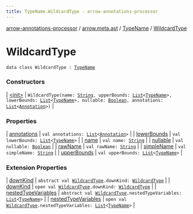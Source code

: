 ```yaml
---
title: TypeName.WildcardType - arrow-annotations-processor
---
```


[arrow-annotations-processor](../../../index.html) / [arrow.meta.ast](../../index.html) / [TypeName](../index.html) / [WildcardType](./index.html)

# WildcardType

`data class WildcardType : `[`TypeName`](../index.html)

### Constructors

| [&lt;init&gt;](-init-.html) | `WildcardType(name: `[`String`](https://kotlinlang.org/api/latest/jvm/stdlib/kotlin/-string/index.html)`, upperBounds: `[`List`](https://kotlinlang.org/api/latest/jvm/stdlib/kotlin.collections/-list/index.html)`<`[`TypeName`](../index.html)`>, lowerBounds: `[`List`](https://kotlinlang.org/api/latest/jvm/stdlib/kotlin.collections/-list/index.html)`<`[`TypeName`](../index.html)`>, nullable: `[`Boolean`](https://kotlinlang.org/api/latest/jvm/stdlib/kotlin/-boolean/index.html)`, annotations: `[`List`](https://kotlinlang.org/api/latest/jvm/stdlib/kotlin.collections/-list/index.html)`<`[`Annotation`](../../-annotation/index.html)`>)` |

### Properties

| [annotations](annotations.html) | `val annotations: `[`List`](https://kotlinlang.org/api/latest/jvm/stdlib/kotlin.collections/-list/index.html)`<`[`Annotation`](../../-annotation/index.html)`>` |
| [lowerBounds](lower-bounds.html) | `val lowerBounds: `[`List`](https://kotlinlang.org/api/latest/jvm/stdlib/kotlin.collections/-list/index.html)`<`[`TypeName`](../index.html)`>` |
| [name](name.html) | `val name: `[`String`](https://kotlinlang.org/api/latest/jvm/stdlib/kotlin/-string/index.html) |
| [nullable](nullable.html) | `val nullable: `[`Boolean`](https://kotlinlang.org/api/latest/jvm/stdlib/kotlin/-boolean/index.html) |
| [rawName](raw-name.html) | `val rawName: `[`String`](https://kotlinlang.org/api/latest/jvm/stdlib/kotlin/-string/index.html) |
| [simpleName](simple-name.html) | `val simpleName: `[`String`](https://kotlinlang.org/api/latest/jvm/stdlib/kotlin/-string/index.html) |
| [upperBounds](upper-bounds.html) | `val upperBounds: `[`List`](https://kotlinlang.org/api/latest/jvm/stdlib/kotlin.collections/-list/index.html)`<`[`TypeName`](../index.html)`>` |

### Extension Properties

| [downKind](../../../arrow.meta.encoder/-meta-api/down-kind.html) | `abstract val `[`WildcardType`](./index.html)`.downKind: `[`WildcardType`](./index.html) |
| [downKind](../../../arrow.meta.encoder.jvm/-jvm-meta-api/down-kind.html) | `open val `[`WildcardType`](./index.html)`.downKind: `[`WildcardType`](./index.html) |
| [nestedTypeVariables](../../../arrow.meta.encoder/-meta-api/nested-type-variables.html) | `abstract val `[`WildcardType`](./index.html)`.nestedTypeVariables: `[`List`](https://kotlinlang.org/api/latest/jvm/stdlib/kotlin.collections/-list/index.html)`<`[`TypeName`](../index.html)`>` |
| [nestedTypeVariables](../../../arrow.meta.encoder.jvm/-jvm-meta-api/nested-type-variables.html) | `open val `[`WildcardType`](./index.html)`.nestedTypeVariables: `[`List`](https://kotlinlang.org/api/latest/jvm/stdlib/kotlin.collections/-list/index.html)`<`[`TypeName`](../index.html)`>` |

